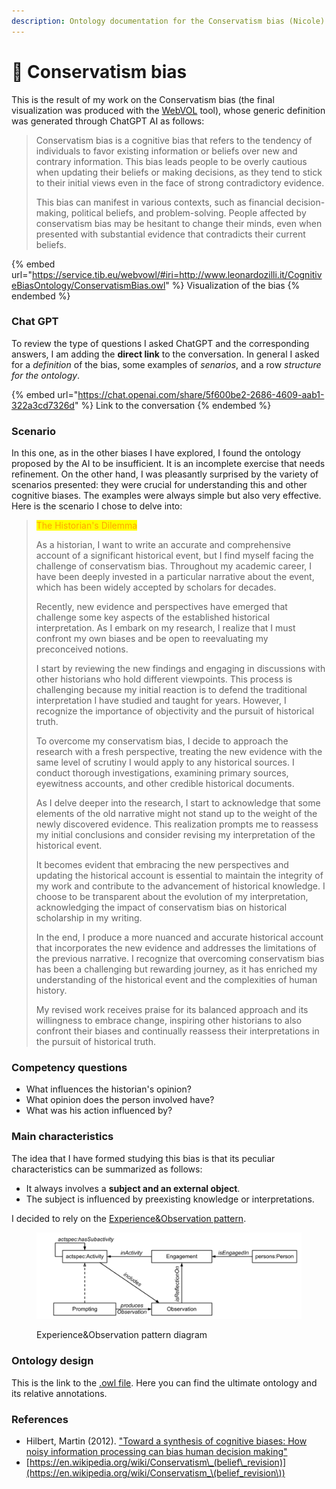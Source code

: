 ```yaml
---
description: Ontology documentation for the Conservatism bias (Nicole)
---
```


# 👴 Conservatism bias

This is the result of my work on the Conservatism bias (the final visualization was produced with the [WebVOL](http://vowl.visualdataweb.org/webvowl.html) tool), whose generic definition was generated through ChatGPT AI as follows:

> Conservatism bias is a cognitive bias that refers to the tendency of individuals to favor existing information or beliefs over new and contrary information. This bias leads people to be overly cautious when updating their beliefs or making decisions, as they tend to stick to their initial views even in the face of strong contradictory evidence.
>
> This bias can manifest in various contexts, such as financial decision-making, political beliefs, and problem-solving. People affected by conservatism bias may be hesitant to change their minds, even when presented with substantial evidence that contradicts their current beliefs.

{% embed url="https://service.tib.eu/webvowl/#iri=http://www.leonardozilli.it/CognitiveBiasOntology/ConservatismBias.owl" %}
Visualization of the bias
{% endembed %}

### Chat GPT

To review the type of questions I asked ChatGPT and the corresponding answers, I am adding the **direct link** to the conversation. In general I asked for a _definition_ of the bias, some examples of _senarios_, and a row _structure for the ontology_.

{% embed url="https://chat.openai.com/share/5f600be2-2686-4609-aab1-322a3cd7326d" %}
Link to the conversation
{% endembed %}

### Scenario

In this one, as in the other biases I have explored, I found the ontology proposed by the AI to be insufficient. It is an incomplete exercise that needs refinement. On the other hand, I was pleasantly surprised by the variety of scenarios presented: they were crucial for understanding this and other cognitive biases. The examples were always simple but also very effective. Here is the scenario I chose to delve into:

> <mark style="color:orange;">The Historian's Dilemma</mark>
>
> As a historian, I want to write an accurate and comprehensive account of a significant historical event, but I find myself facing the challenge of conservatism bias. Throughout my academic career, I have been deeply invested in a particular narrative about the event, which has been widely accepted by scholars for decades.
>
> Recently, new evidence and perspectives have emerged that challenge some key aspects of the established historical interpretation. As I embark on my research, I realize that I must confront my own biases and be open to reevaluating my preconceived notions.
>
> I start by reviewing the new findings and engaging in discussions with other historians who hold different viewpoints. This process is challenging because my initial reaction is to defend the traditional interpretation I have studied and taught for years. However, I recognize the importance of objectivity and the pursuit of historical truth.
>
> To overcome my conservatism bias, I decide to approach the research with a fresh perspective, treating the new evidence with the same level of scrutiny I would apply to any historical sources. I conduct thorough investigations, examining primary sources, eyewitness accounts, and other credible historical documents.
>
> As I delve deeper into the research, I start to acknowledge that some elements of the old narrative might not stand up to the weight of the newly discovered evidence. This realization prompts me to reassess my initial conclusions and consider revising my interpretation of the historical event.
>
> It becomes evident that embracing the new perspectives and updating the historical account is essential to maintain the integrity of my work and contribute to the advancement of historical knowledge. I choose to be transparent about the evolution of my interpretation, acknowledging the impact of conservatism bias on historical scholarship in my writing.
>
> In the end, I produce a more nuanced and accurate historical account that incorporates the new evidence and addresses the limitations of the previous narrative. I recognize that overcoming conservatism bias has been a challenging but rewarding journey, as it has enriched my understanding of the historical event and the complexities of human history.
>
> My revised work receives praise for its balanced approach and its willingness to embrace change, inspiring other historians to also confront their biases and continually reassess their interpretations in the pursuit of historical truth.

### Competency questions

* What influences the historian's opinion?
* What opinion does the person involved have?
* What was his action influenced by?&#x20;

### Main characteristics

The idea that I have formed studying this bias is that its peculiar characteristics can be summarized as follows:

* It always involves a **subject and an external object**.
* The subject is influenced by preexisting knowledge or interpretations.

I decided to rely on the [Experience\&Observation pattern](http://ontologydesignpatterns.org/wiki/Submissions:Experience_%26_Observation).

<figure><img src="../.gitbook/assets/image.png" alt=""><figcaption><p>Experience&#x26;Observation pattern diagram</p></figcaption></figure>

### Ontology design

This is the link to the [.owl file](https://github.com/leonardozilli/CognitiveBiasOntology/blob/main/FramingEffect.owl). Here you can find the ultimate ontology and its relative annotations.

### References

* Hilbert, Martin (2012). ["Toward a synthesis of cognitive biases: How noisy information processing can bias human decision making"](http://www.martinhilbert.net/HilbertPsychBull.pdf)
* [https://en.wikipedia.org/wiki/Conservatism\_(belief\_revision)](https://en.wikipedia.org/wiki/Conservatism_\(belief_revision\))
